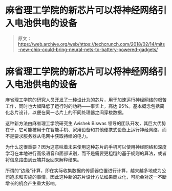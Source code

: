 # 麻省理工学院的新芯片可以将神经网络引入电池供电的设备 

> 原文：<https://web.archive.org/web/https://techcrunch.com/2018/02/14/mits-new-chip-could-bring-neural-nets-to-battery-powered-gadgets/>

# 麻省理工学院的新芯片可以将神经网络引入电池供电的设备

麻省理工学院的研究人员[开发了一种设计为](https://web.archive.org/web/20221226041319/http://news.mit.edu/2018/chip-neural-networks-battery-powered-devices-0214)的芯片，用于加速运行神经网络的艰苦工作，同时也大幅降低了运行时的功耗——事实上，高达 95%。基本概念包括简化芯片设计，以便在同一芯片上的不同处理器之间穿梭数据。

这种新方法由麻省理工学院研究生 Avishek Biswas 领导的团队开发，其巨大优势在于，它可能被用于在智能手机、家用设备和其他便携式设备上运行神经网络，而不是要求服务器从电网中获取持续的电力。

为什么这很重要？因为这意味着未来使用这种芯片的手机可以使用神经网络和深度学习在本地进行高级语音和面部识别，而不是需要更粗糙的基于规则的算法，或者将信息路由到云端并返回来解释结果。

所谓的“边缘”计算，即在实际收集数据的传感器位置进行计算，越来越多地成为公司追求和实施的事情，因此这种新的芯片设计方法如果商业化，可能会对这一不断增长的机会产生重大影响。